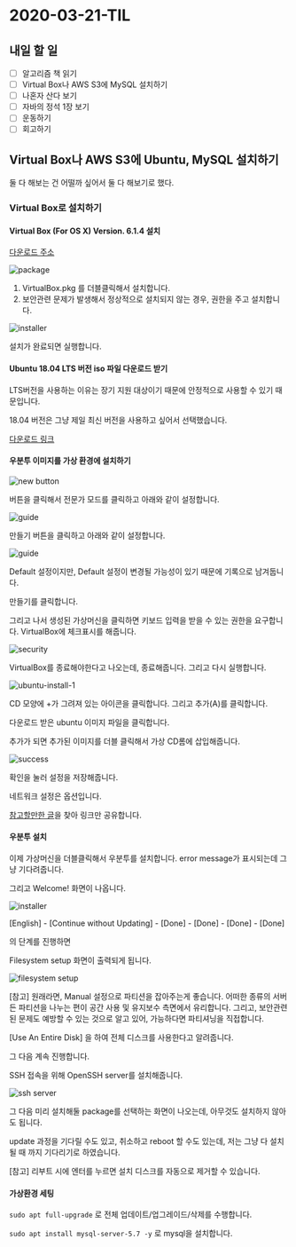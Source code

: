 # 2020-03-21-TIL

## 내일 할 일

- [ ] 알고리즘 책 읽기
- [ ] Virtual Box나 AWS S3에 MySQL 설치하기
- [ ] 나혼자 산다 보기
- [ ] 자바의 정석 1장 보기
- [ ] 운동하기
- [ ] 회고하기

## Virtual Box나 AWS S3에 Ubuntu, MySQL 설치하기

둘 다 해보는 건 어떨까 싶어서 둘 다 해보기로 했다.

### Virtual Box로 설치하기

#### Virtual Box (For OS X) Version. 6.1.4 설치

[다운로드 주소](https://download.virtualbox.org/virtualbox/6.1.4/VirtualBox-6.1.4-136177-OSX.dmg)

![package](https://i.imgur.com/JnRbcyA.png)

1. VirtualBox.pkg 를 더블클릭해서 설치합니다.
2. 보안관련 문제가 발생해서 정상적으로 설치되지 않는 경우, 권한을 주고 설치합니다.

![installer](https://i.imgur.com/e5gRK7g.png)

설치가 완료되면 실행합니다.

#### Ubuntu 18.04 LTS 버전 iso 파일 다운로드 받기

LTS버전을 사용하는 이유는 장기 지원 대상이기 때문에 안정적으로 사용할 수 있기 때문입니다.

18.04 버전은 그냥 제일 최신 버전을 사용하고 싶어서 선택했습니다.

[다운로드 링크](https://ubuntu.com/download/server)

#### 우분투 이미지를 가상 환경에 설치하기

![new button](https://i.imgur.com/wtI2cfR.png)

버튼을 클릭해서 전문가 모드를 클릭하고 아래와 같이 설정합니다.

![guide](https://i.imgur.com/jkUDjBs.png)

만들기 버튼을 클릭하고 아래와 같이 설정합니다.

![guide](https://i.imgur.com/QxoKXic.png)

Default 설정이지만, Default 설정이 변경될 가능성이 있기 때문에 기록으로 남겨둡니다.

만들기를 클릭합니다.

그리고 나서 생성된 가상머신을 클릭하면 키보드 입력을 받을 수 있는 권한을 요구합니다. VirtualBox에 체크표시를 해줍니다.

![security](https://i.imgur.com/nOVM2kw.png)

VirtualBox를 종료해야한다고 나오는데, 종료해줍니다. 그리고 다시 실행합니다.

![ubuntu-install-1](https://i.imgur.com/S1l1j4H.png)

CD 모양에 +가 그려져 있는 아이콘을 클릭합니다. 그리고 추가(A)를 클릭합니다.

다운로드 받은 ubuntu 이미지 파일을 클릭합니다.

추가가 되면 추가된 이미지를 더블 클릭해서 가상 CD롬에 삽입해줍니다.

![success](https://i.imgur.com/MA4dUGS.png)

확인을 눌러 설정을 저장해줍니다.

네트워크 설정은 옵션입니다.

[참고할만한 글](https://developerin.tistory.com/18)을 찾아 링크만 공유합니다.

#### 우분투 설치

이제 가상머신을 더블클릭해서 우분투를 설치합니다. error message가 표시되는데 그냥 기다려줍니다.

그리고 Welcome! 화면이 나옵니다.

![installer](https://i.imgur.com/xftSoMP.png)

[English] - [Continue without Updating] - [Done] - [Done] - [Done] - [Done]

의 단계를 진행하면

Filesystem setup 화면이 출력되게 됩니다.

![filesystem setup](https://i.imgur.com/B5SjsSq.png)

[참고] 원래라면, Manual 설정으로 파티션을 잡아주는게 좋습니다. 어떠한 종류의 서버든 파티션을 나누는 편이 공간 사용 및 유지보수 측면에서 유리합니다. 그리고, 보안관련된 문제도 예방할 수 있는 것으로 알고 있어, 가능하다면 파티셔닝을 직접합니다.

[Use An Entire Disk] 을 하여 전체 디스크를 사용한다고 알려줍니다.

그 다음 계속 진행합니다.

SSH 접속을 위해 OpenSSH server를 설치해줍니다.

![ssh server](https://i.imgur.com/uDpRJmd.png)

그 다음 미리 설치해둘 package를 선택하는 화면이 나오는데, 아무것도 설치하지 않아도 됩니다.

update 과정을 기다릴 수도 있고, 취소하고 reboot 할 수도 있는데, 저는 그냥 다 설치될 때 까지 기다리기로 하였습니다.

[참고] 리부트 시에 엔터를 누르면 설치 디스크를 자동으로 제거할 수 있습니다.

#### 가상환경 세팅

`sudo apt full-upgrade` 로 전체 업데이트/업그레이드/삭제를 수행합니다.

`sudo apt install mysql-server-5.7 -y` 로 mysql을 설치합니다.

